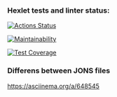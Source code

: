### Hexlet tests and linter status:
[![Actions Status](https://github.com/wavecloudzzz/java-project-71/actions/workflows/hexlet-check.yml/badge.svg)](https://github.com/wavecloudzzz/java-project-71/actions)

[![Maintainability](https://api.codeclimate.com/v1/badges/4bb6359bffeb1b77f83a/maintainability)](https://codeclimate.com/github/wavecloudzzz/java-project-71/maintainability)

[![Test Coverage](https://api.codeclimate.com/v1/badges/4bb6359bffeb1b77f83a/test_coverage)](https://codeclimate.com/github/wavecloudzzz/java-project-71/test_coverage)

### Differens between JONS files
https://asciinema.org/a/648545
